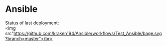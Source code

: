 # Ansible

Status of last deployment:<br>
<img src"https://github.com/kraken194/Ansible/workflows/Test_Ansible/bage.svg?branch=master"</br>
